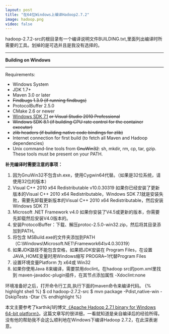 ```yaml
---
layout: post
title: "在64位Windows上编译Hadoop2.7.2"
image: hadoop.png
video: false
---
```

hadoop-2.7.2-src的根目录有一个编译说明文件BUILDING.txt,里面列出编译时所需要的工具。划掉的是可选并且是我没有选择的。

----------------------------------------------------------------------------------
**Building on Windows**

----------------------------------------------------------------------------------
Requirements:

* Windows System
* JDK 1.7+
* Maven 3.0 or later
* ~~Findbugs 1.3.9 (if running findbugs)~~
* ProtocolBuffer 2.5.0
* CMake 2.6 or newer
* [Windows SDK 7.1](http://www.microsoft.com/en-us/download/details.aspx?id=8279) ~~or Visual Studio 2010 Professional~~
* ~~Windows SDK 8.1 (if building CPU rate control for the container executor)~~
* ~~zlib headers (if building native code bindings for zlib)~~
* Internet connection for first build (to fetch all Maven and Hadoop dependencies)
* Unix command-line tools from ~~GnuWin32~~: sh, mkdir, rm, cp, tar, gzip. These
  tools must be present on your PATH.

**补充编译时需要注意的事项：**

1. 因为GnuWin32不包含sh.exe，使用Cygwin64代替。（如果是32位系统，请使用32位的版本）
2. Visual C++ 2010 x64 Redistributable v10.0.30319 如果你已经安装了更新版本的Visual C++ 2010 x64 Redistributable，Windows SDK 7.1就是安装失败，需要先卸载更新版本的Visual C++ 2010 x64 Redistributable，然后安装Windows SDK 7.1
3. Microsoft .NET Framework v4.0 如果你安装了V4.5或更新的版本，你需要先卸载然后安装V4.0版本的。
4. 安装ProtocolBuffer：下载、解压protoc-2.5.0-win32.zip，然后将其目录添加到PATH。
5. 将包含 MSBuild.exe的文件夹添加到PATH（C:\Windows\Microsoft.NET\Framework64\v4.0.30319）
6. 如果JDK路径不能包含空格，如果把JDK安装在 Program Files，在设置JAVA_HOME变量时用Windows缩写 PROGRA~1代替Program Files
7. 设置环境变量Platform 为 x64或 Win32
8. 如果你使用Java 8来编译，需要禁用doclint。在hadoop src的pom.xml里找到
maven-javadoc-plugin插件，在其<configuration></configuration>节点添加属性 <additionalparam>-Xdoclint:none</additionalparam>

环境准备好之后，打开命令行工具,执行下面的maven命令来编译代码。
{% highlight shell %}
	$ cd hadoop-2.7.2-src
	$ mvn package -Pdist,native-win -DskipTests -Dtar
{% endhighlight %}

本文主要参考了karthikj1的博文[《Apache Hadoop 2.7.1 binary for Windows 64-bit platform》](https://github.com/karthikj1/Hadoop-2.7.1-Windows-64-binaries)。这篇文章写的很详细，一看就知道是亲自编译后的经验所得。没有他的帮助我不会这么顺利地在Windows下编译Hadoop 2.7.2，在此深表谢意。
